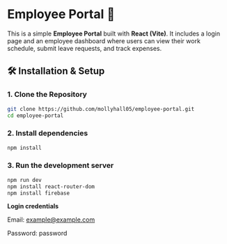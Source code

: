 # Employee Portal 🚀

This is a simple **Employee Portal** built with **React (Vite)**. It includes a login page and an employee dashboard where users can view their work schedule, submit leave requests, and track expenses.

## **🛠️ Installation & Setup**

### 1. Clone the Repository
```sh
git clone https://github.com/mollyhall05/employee-portal.git
cd employee-portal
```

### 2. Install dependencies
```sh
npm install
```

### 3. Run the development server
```sh
npm run dev
npm install react-router-dom
npm install firebase

```

**Login credentials**

Email: example@example.com

Password: password
